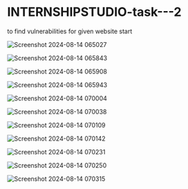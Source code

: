 # INTERNSHIPSTUDIO-task---2
to find vulnerabilities for given website
start

![Screenshot 2024-08-14 065027](https://github.com/user-attachments/assets/fe101ef8-c3fb-4bd6-9638-d35aa77e0f1b)


![Screenshot 2024-08-14 065843](https://github.com/user-attachments/assets/e1d62167-a486-47b5-90de-563e23da41cf)


![Screenshot 2024-08-14 065908](https://github.com/user-attachments/assets/c6bc6de4-cf1a-410e-be29-43ce646e12ad)


![Screenshot 2024-08-14 065943](https://github.com/user-attachments/assets/84abaa25-111e-4cbf-a7a4-db0baf17b503)


![Screenshot 2024-08-14 070004](https://github.com/user-attachments/assets/56903537-21a4-46b9-a8f5-312254ba772c)


![Screenshot 2024-08-14 070038](https://github.com/user-attachments/assets/51a49d6f-de56-4739-93e2-2509b2162c07)


![Screenshot 2024-08-14 070109](https://github.com/user-attachments/assets/8cf0d78f-885d-4467-91a8-03cfeb940909)


![Screenshot 2024-08-14 070142](https://github.com/user-attachments/assets/cb5bf1ec-c05a-4534-b623-540ed649fb64)


![Screenshot 2024-08-14 070231](https://github.com/user-attachments/assets/bccf806e-4dc7-4781-8963-e59c72023b3e)


![Screenshot 2024-08-14 070250](https://github.com/user-attachments/assets/a8774261-a8b5-42b3-8694-8e8204894b59)

![Screenshot 2024-08-14 070315](https://github.com/user-attachments/assets/884773e6-c621-4865-b1be-957f634a346c)



